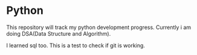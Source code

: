 # Python
This repository will track my python development progress.
Currently i am doing DSA(Data Structure and Algorithm).

I learned sql too.
This is a test to check if git is working.
